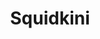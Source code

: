 ---
slug: squidkini
title: Squidkini
description: "Squidkini is an exciting online game. Play for free directly in your browser!"
icon: /images/new_mods/sprunkini.png
url: https://wowtbc.net/sprunkin/sprunkini1/index.html
previewImage: /images/new_mods/sprunkini.png
type: new mods

# SEO配置
seo:
  title: "Squidkini - Play Free Online Game | Fun Browser Games"
  description: "Squidkini - Play this fun online game for free in your browser. No download required!"
  ogImage: "/images/new_mods/sprunkini.png"
  keywords: "squidkini, online game, browser game, free game, new mods game, play online"

videoUrls:
  - https://www.youtube.com/embed/example1
  - https://www.youtube.com/embed/example2

whyPlay:
  title: "Why Play Squidkini?"
  items:
    - "Immersive Gameplay: Squidkini offers an engaging and immersive gaming experience that will keep you entertained for hours"
    - "Challenging Levels: Test your skills with increasingly difficult challenges and obstacles"
    - "Beautiful Graphics: Enjoy stunning visuals and smooth animations that bring the game world to life"
    - "Regular Updates: New content and features are added regularly to keep the game fresh and exciting"
    - "Free to Play: Experience all the fun without spending a penny"
    - "Community Features: Connect with other players, share strategies, and compete for high scores"
    - "Cross-Platform: Play on any device with a web browser, no downloads required"

features:
  title: "Key Features of Squidkini"
  image: "/images/new_mods/sprunkini.png"
  items:
    - "Intuitive Controls: Easy to learn controls make Squidkini accessible for players of all skill levels"
    - "Multiple Game Modes: Enjoy various gameplay options that provide different challenges and experiences"
    - "Character Customization: Personalize your gaming experience with unique characters and items"
    - "Achievement System: Complete special tasks to earn rewards and recognition"
    - "Leaderboards: Compete with players worldwide and see who can achieve the highest scores"

characteristics:
  title: "Game Characteristics"
  image: "/images/new_mods/sprunkini.png"
  items:
    - "Genre: New mods game with elements of strategy and skill"
    - "Difficulty: Suitable for both casual gamers and those seeking a challenge"
    - "Play Time: Quick sessions or extended gameplay, depending on your preference"
    - "Art Style: Vibrant and engaging visuals that enhance the gaming experience"
    - "Sound Design: Immersive audio that complements the gameplay perfectly"

info: "Squidkini is an exciting online game that offers players a unique and engaging gaming experience. With its intuitive controls, stunning visuals, and challenging gameplay, Squidkini provides hours of entertainment for players of all ages and skill levels. Whether you're looking for a quick gaming session during a break or an extended play session, Squidkini delivers an immersive experience that will keep you coming back for more. The game features multiple levels of increasing difficulty, ensuring that players are constantly challenged as they progress. With regular updates adding new content and features, Squidkini remains fresh and exciting, providing endless entertainment options for its growing community of players."

howToPlayIntro: "Welcome to Squidkini! This guide will walk you through the basics and help you master the game. Whether you're a beginner or looking to improve your skills, these tips and instructions will enhance your gaming experience."

howToPlaySteps:
  - title: "Getting Started"
    description: "Begin your Squidkini adventure by familiarizing yourself with the controls. Use your keyboard or mouse to navigate through the game interface. The tutorial will guide you through the basic mechanics and help you understand the objectives."
  - title: "Understanding the Objectives"
    description: "In Squidkini, your main goal is to progress through levels by completing specific objectives. Each level presents unique challenges that require different strategies and approaches."
  - title: "Mastering the Controls"
    description: "Practice using the controls to improve your precision and reaction time. Squidkini requires quick reflexes and strategic thinking to overcome obstacles and defeat opponents."
  - title: "Utilizing Power-ups"
    description: "Collect power-ups throughout the game to enhance your abilities and overcome difficult challenges. Each power-up offers unique advantages that can be crucial for success."
  - title: "Developing Strategies"
    description: "As you progress in Squidkini, develop effective strategies for different scenarios. Analyze patterns, anticipate challenges, and adapt your approach to maximize your performance."

faq:
  title: "Frequently Asked Questions about Squidkini"
  items:
    - question: "Is Squidkini free to play?"
      answer: "Yes, Squidkini is completely free to play directly in your web browser. No downloads or purchases are required to enjoy the full game experience."
    - question: "Can I play Squidkini on mobile devices?"
      answer: "Yes, Squidkini is optimized for both desktop and mobile play. You can enjoy the game on any device with a web browser and internet connection."
    - question: "Are there any in-game purchases?"
      answer: "While Squidkini is free to play, there may be optional in-game purchases available for cosmetic items or additional features that don't affect core gameplay."
    - question: "How often is Squidkini updated?"
      answer: "The developers regularly update Squidkini with new content, features, and improvements based on player feedback and game performance."
    - question: "Can I play Squidkini offline?"
      answer: "Currently, Squidkini requires an internet connection to play as it's a browser-based online game."
    - question: "Is Squidkini suitable for children?"
      answer: "Yes, Squidkini is designed to be family-friendly and suitable for players of all ages."
    - question: "How do I report bugs or issues?"
      answer: "If you encounter any problems while playing Squidkini, you can report them through the game's support page or contact the developers directly through their website."
    - question: "Still Have Questions?"
      answer: "If you have additional questions about Squidkini that aren't covered in this FAQ, please visit our support center or contact our customer service team for assistance."
---